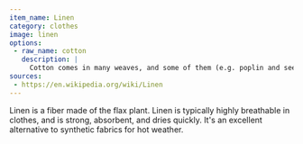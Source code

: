 ```yaml
---
item_name: Linen
category: clothes
image: linen
options:
 - raw_name: cotton
   description: |
     Cotton comes in many weaves, and some of them (e.g. poplin and seersucker) are particularly good options when breathability is desired.
sources:
 - https://en.wikipedia.org/wiki/Linen
---
```

Linen is a fiber made of the flax plant. Linen is typically highly breathable in clothes, and is strong, absorbent, and dries quickly. It's an excellent alternative to synthetic fabrics for hot weather.